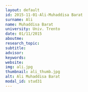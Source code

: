 ```yaml
---
layout: default 
id: 2015-11-01-Ali-Muhaddisa Barat
surname: Ali
name: Muhaddisa Barat
university: Univ. Trento
date: 01/11/2015
aboutme: 
research_topic: 
subtitle: 
advisor: 
keywords: 
website: 
img: ali.jpg
thumbnail: ali_thumb.jpg
alt: Ali Muhaddisa Barat
modal_id: stud31
---
```

